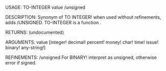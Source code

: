 USAGE:
     TO-INTEGER value /unsigned

DESCRIPTION:
     Synonym of TO INTEGER! when used without refinements, adds /UNSIGNED.
     TO-INTEGER is a function .

RETURNS:
    (undocumented)

ARGUMENTS:
    value [integer! decimal! percent! money! char! time! issue! binary! any-string!]

REFINEMENTS:
    /unsigned
        For BINARY! interpret as unsigned, otherwise error if signed.
